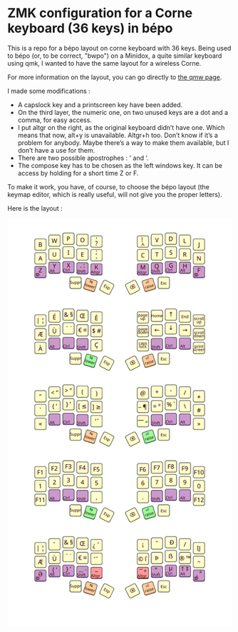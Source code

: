 # ZMK configuration for a Corne keyboard (36 keys) in bépo

This is a repo for a bépo layout on corne keyboard with 36 keys. Being used to bépo (or, to be correct, "bwpo") on a Minidox, a quite similar keyboard using qmk, I wanted to have the same layout for a wireless Corne. 

For more information on the layout, you can go directly to [the qmw page](https://github.com/qmk/qmk_firmware/tree/user-keymaps-still-present/keyboards/maple_computing/minidox/keymaps/bepo).

I made some modifications :
- A capslock key and a printscreen key have been added.
- On the third layer, the numeric one, on two unused keys are a dot and a comma, for easy access.
- I put altgr on the right, as the original keyboard didn’t have one. Which means that now, alt+y is unavailable. Altgr+h too. Don’t know if it’s a problem for anybody. Maybe there’s a way to make them available, but I don’t have a use for them.
- There are two possible apostrophes : ' and ’.
- The compose key has to be chosen as the left windows key. It can be access by holding for a short time Z or F.

To make it work, you have, of course, to choose the bépo layout (the keymap editor, which is really useful, will not give you the proper letters).

Here is the layout :

![bepo layout](https://github.com/SultanRahi/zmk-config-corne-bepo/blob/master/bepokeymap.svg?raw=true)
